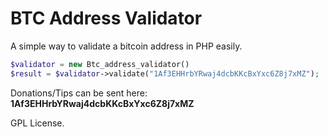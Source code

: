 BTC Address Validator
=====================

A simple way to validate a bitcoin address in PHP easily.


```php
$validator = new Btc_address_validator()
$result = $validator->validate("1Af3EHHrbYRwaj4dcbKKcBxYxc6Z8j7xMZ");
```


Donations/Tips can be sent here: **1Af3EHHrbYRwaj4dcbKKcBxYxc6Z8j7xMZ**

GPL License.
